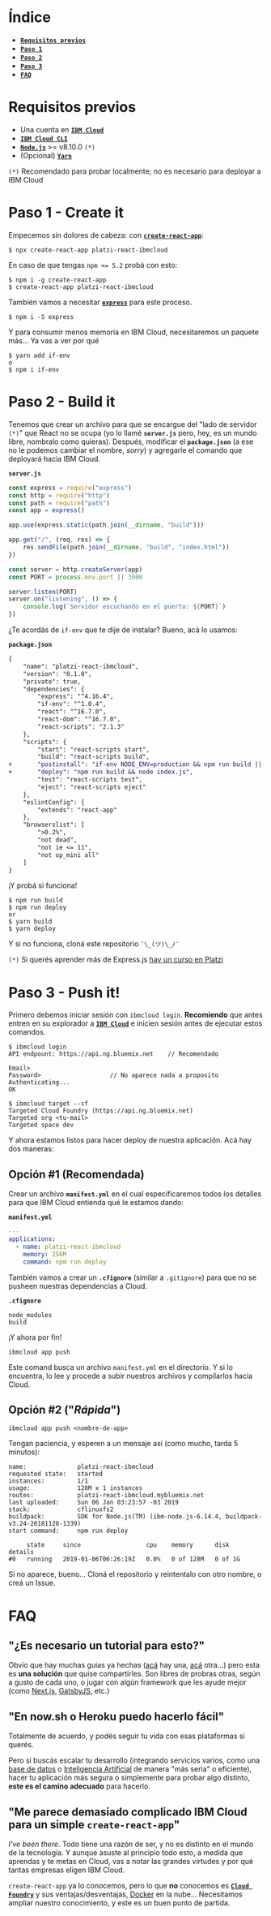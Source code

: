 # Índice

- [**`Requisitos previos`**](#requisitos-previos)
- [**`Paso 1`**](#paso-1-create-it)
- [**`Paso 2`**](#paso-2-build-it)
- [**`Paso 3`**](#paso-3-deploy-it)
- [**`FAQ`**](#faq)

# Requisitos previos

- Una cuenta en [**`IBM Cloud`**](https://cloud.ibm.com/registration/)
- [**`IBM Cloud CLI`**](https://console.bluemix.net/docs/cli/reference/ibmcloud/download_cli.html#install_use)
- [**`Node.js`**](https://nodejs.org/en/) >= v8.10.0 `(*)`
- (Opcional) [**`Yarn`**](https://yarnpkg.com/)

`(*)` Recomendado para probar localmente; no es necesario para deployar a IBM Cloud

# Paso 1 - Create it

Empecemos sin dolores de cabeza: con [**`create-react-app`**](https://github.com/facebook/create-react-app):

```
$ npx create-react-app platzi-react-ibmcloud
```

En caso de que tengas `npm <= 5.2` probá con esto:

```
$ npm i -g create-react-app
$ create-react-app platzi-react-ibmcloud
```

También vamos a necesitar [**`express`**](https://github.com/expressjs/express) para este proceso.

```
$ npm i -S express
```

Y para consumir menos memoria en IBM Cloud, necesitaremos un paquete más... Ya vas a ver por qué

```
$ yarn add if-env
o
$ npm i if-env
```

# Paso 2 - Build it

Tenemos que crear un archivo para que se encargue del "lado de servidor `(*)`" que React no se ocupa (yo lo llamé **`server.js`** pero, hey, es un mundo libre, nombralo como quieras). Después, modificar el **`package.json`** (a ese no le podemos cambiar el nombre, _sorry_) y agregarle el comando que deployará hacia IBM Cloud.

**`server.js`**

```javascript
const express = require("express")
const http = require("http")
const path = require("path")
const app = express()

app.use(express.static(path.join(__dirname, "build")))

app.get("/", (req, res) => {
	res.sendFile(path.join(__dirname, "build", "index.html"))
})

const server = http.createServer(app)
const PORT = process.env.port || 3000

server.listen(PORT)
server.on("listening", () => {
	console.log(`Servidor escuchando en el puerto: ${PORT}`)
})
```

¿Te acordás de `if-env` que te dije de instalar? Bueno, acá lo usamos:

**`package.json`**

```diff
{
	"name": "platzi-react-ibmcloud",
	"version": "0.1.0",
	"private": true,
	"dependencies": {
		"express": "^4.16.4",
		"if-env": "^1.0.4",
		"react": "^16.7.0",
		"react-dom": "^16.7.0",
		"react-scripts": "2.1.3"
	},
	"scripts": {
		"start": "react-scripts start",
		"build": "react-scripts build",
+		"postinstall": "if-env NODE_ENV=production && npm run build || echo Avoiding post install",
+		"deploy": "npm run build && node index.js",
		"test": "react-scripts test",
		"eject": "react-scripts eject"
	},
	"eslintConfig": {
		"extends": "react-app"
	},
	"browserslist": [
		">0.2%",
		"not dead",
		"not ie <= 11",
		"not op_mini all"
	]
}
```

¡Y probá si funciona!

```
$ npm run build
$ npm run deploy
or
$ yarn build
$ yarn deploy
```

Y si no funciona, cloná este repositorio `¯\_(ツ)\_/¯`

`(*)` Si querés aprender más de Express.js [hay un curso en Platzi](https://platzi.com/clases/express-js/)

# Paso 3 - Push it!

Primero debemos iniciar sesión con `ibmcloud login`. **Recomiendo** que antes entren en su explorador a [**`IBM Cloud`**](https://cloud.ibm.com) e inicien sesión antes de ejecutar estos comandos.

```
$ ibmcloud login
API endpount: https://api.ng.bluemix.net	// Recomendado

Email>
Password>					// No aparece nada a proposito
Authenticating...
OK

$ ibmcloud target --cf
Targeted Cloud Foundry (https://api.ng.bluemix.net)
Targeted org <tu-mail>
Targeted space dev
```

Y ahora estamos listos para hacer deploy de nuestra aplicación. Acá hay dos maneras:

## Opción #1 (Recomendada)

Crear un archivo **`manifest.yml`** en el cual especificaremos todos los detalles para que IBM Cloud entienda qué le estamos dando:

**`manifest.yml`**

```yml
---
applications:
  - name: platzi-react-ibmcloud
    memory: 256M
    command: npm run deploy
```

También vamos a crear un **`.cfignore`** (similar a `.gitignore`) para que no se pusheen nuestras dependencias a Cloud.

**`.cfignore`**

```
node_modules
build
```

¡Y ahora por fin!

```
ibmcloud app push
```

Este comand busca un archivo `manifest.yml` en el directorio. Y si lo encuentra, lo lee y procede a subir nuestros archivos y compilarlos hacia Cloud.

## Opción #2 ("_Rápida_")

```
ibmcloud app push <nombre-de-app>
```

Tengan paciencia, y esperen a un mensaje así (como mucho, tarda 5 minutos):

```
name:              platzi-react-ibmcloud
requested state:   started
instances:         1/1
usage:             128M x 1 instances
routes:            platzi-react-ibmcloud.mybluemix.net
last uploaded:     Sun 06 Jan 03:23:57 -03 2019
stack:             cflinuxfs2
buildpack:         SDK for Node.js(TM) (ibm-node.js-6.14.4, buildpack-v3.24-20181128-1339)
start command:     npm run deploy

     state     since                  cpu    memory      disk      details
#0   running   2019-01-06T06:26:19Z   0.0%   0 of 128M   0 of 1G
```

Si no aparece, bueno... Cloná el repositorio y reintentalo con otro nombre, o creá un Issue.

# FAQ

## "¿Es necesario un tutorial para esto?"

Obvio que hay muchas guias ya hechas ([acá](https://dev.to/loujaybee/using-create-react-app-with-express) hay una, [acá](https://medium.freecodecamp.org/how-to-make-create-react-app-work-with-a-node-backend-api-7c5c48acb1b0) otra...) pero esta es **una solución** que quise compartirles. Son libres de probras otras, según a gusto de cada uno, o jugar con algún framework que les ayude mejor (como [Next.js](https://nextjs.org/), [GatsbyJS](https://www.gatsbyjs.org/), etc.)

## "En now.sh o Heroku puedo hacerlo fácil"

Totalmente de acuerdo, y podés seguir tu vida con esas plataformas si querés.

Pero si buscás escalar tu desarrollo (integrando servicios varios, como una [base de datos](https://cloud.ibm.com/catalog?category=databases) o [Inteligencia Artificial](https://cloud.ibm.com/catalog?category=ai) de manera "más seria" o eficiente), hacer tu aplicación más segura o simplemente para probar algo distinto, **este es el camino adecuado** para hacerlo.

## "Me parece demasiado complicado IBM Cloud para un simple `create-react-app`"

_I've been there_. Todo tiene una razón de ser, y no es distinto en el mundo de la tecnología. Y aunque asuste al principio todo esto, a medida que aprendas y te metas en Cloud, vas a notar las grandes virtudes y por qué tantas empresas eligen IBM Cloud.

`create-react-app` ya lo conocemos, pero lo que **no** conocemos es [**`Cloud Foundry`**](https://docs.cloudfoundry.org/) y sus ventajas/desventajas, [Docker](https://www.docker.com/) en la nube... Necesitamos ampliar nuestro conocimiento, y este es un buen punto de partida.
